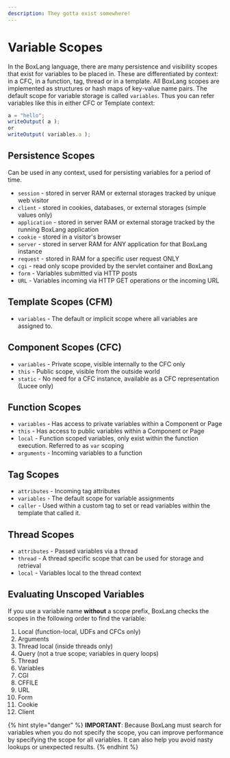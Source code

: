 ```yaml
---
description: They gotta exist somewhere!
---
```


# Variable Scopes

In the BoxLang language, there are many persistence and visibility scopes that exist for variables to be placed in. These are differentiated by context: in a CFC, in a function, tag, thread or in a template. All BoxLang scopes are implemented as structures or hash maps of key-value name pairs. The default scope for variable storage is called `variables`. Thus you can refer variables like this in either CFC or Template context:

```javascript
a = "hello";
writeOutput( a );
or
writeOutput( variables.a );
```

## Persistence Scopes

Can be used in any context, used for persisting variables for a period of time.

* `session` - stored in server RAM or external storages tracked by unique web visitor
* `client` - stored in cookies, databases, or external storages (simple values only)
* `application` - stored in server RAM or external storage tracked by the running BoxLang application
* `cookie` - stored in a visitor's browser
* `server` - stored in server RAM for ANY application for that BoxLang instance
* `request` - stored in RAM for a specific user request ONLY
* `cgi` - read only scope provided by the servlet container and BoxLang
* `form` - Variables submitted via HTTP posts
* `URL` - Variables incoming via HTTP GET operations or the incoming URL

## Template Scopes (CFM)

* `variables` - The default or implicit scope where all variables are assigned to.

## Component Scopes (CFC)

* `variables` - Private scope, visible internally to the CFC only
* `this` - Public scope, visible from the outside world
* `static` - No need for a CFC instance, available as a CFC representation (Lucee only)

## Function Scopes

* `variables` - Has access to private variables within a Component or Page
* `this` - Has access to public variables within a Component or Page
* `local` - Function scoped variables, only exist within the function execution. Referred to as `var` scoping
* `arguments` - Incoming variables to a function

## Tag Scopes

* `attributes` - Incoming tag attributes
* `variables` - The default scope for variable assignments
* `caller` - Used within a custom tag to set or read variables within the template that called it.

## Thread Scopes

* `attributes` - Passed variables via a thread
* `thread` - A thread specific scope that can be used for storage and retrieval
* `local` - Variables local to the thread context

## **Evaluating Unscoped Variables**

If you use a variable name **without** a scope prefix, BoxLang checks the scopes in the following order to find the variable:

1. Local (function-local, UDFs and CFCs only)
2. Arguments
3. Thread local (inside threads only)
4. Query (not a true scope; variables in query loops)
5. Thread
6. Variables
7. CGI
8. CFFILE
9. URL
10. Form
11. Cookie
12. Client

{% hint style="danger" %}
**IMPORTANT**: Because BoxLang must search for variables when you do not specify the scope, you can improve performance by specifying the scope for all variables. It can also help you avoid nasty lookups or unexpected results.
{% endhint %}
